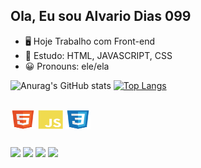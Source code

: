 ## Ola, Eu sou Alvario Dias 099

- 🖥️ Hoje Trabalho com Front-end
- 📖 Estudo: HTML, JAVASCRIPT, CSS
- 😀 Pronouns: ele/ela

![Anurag's GitHub stats](https://github-readme-stats.vercel.app/api?username=alvarodias&show_icons=falsee&theme=dark)
 [![Top Langs](https://github-readme-stats.vercel.app/api/top-langs/?username=AlvaroDias)](https://github.com/anuraghazra/github-readme-stats)

  <div style="display: inline_block"><br>
  <img align="center" alt="Rafa-Js" height="30" width="40" 
    src="https://raw.githubusercontent.com/devicons/devicon/master/icons/html5/html5-original.svg">
     <img align="center" alt="Rafa-HTML" height="30" width="40" 
    src="https://raw.githubusercontent.com/devicons/devicon/master/icons/javascript/javascript-plain.svg">
  <img align="center" alt="Rafa-CSS" height="30" width="40" 
  src="https://raw.githubusercontent.com/devicons/devicon/master/icons/css3/css3-original.svg">
</div>

##

<div> 
 
  <a href="https://www.instagram.com/alvarodias099/" target="_blank"><img src="https://img.shields.io/badge/-Instagram-%23E4405F?style=for-the-badge&logo=instagram&logoColor=white" target="_blank"></a>
 <a href="https://discord.com/channels/@me" target="_blank"><img src="https://img.shields.io/badge/Discord-7289DA?style=for-the-badge&logo=discord&logoColor=white" target="_blank"></a> 
  <a href = "https://mail.google.com/mail/u/0/?tab=rm&ogbl#inbox"><img src="https://img.shields.io/badge/-Gmail-%23333?style=for-the-badge&logo=gmail&logoColor=white" target="_blank"></a>
  <a href="https://www.linkedin.com/in/%C3%A1lvaro-dias-0b1b01188/" target="_blank"><img src="https://img.shields.io/badge/-LinkedIn-%230077B5?style=for-the-badge&logo=linkedin&logoColor=white" target="_blank"></a> 
  
</div>
